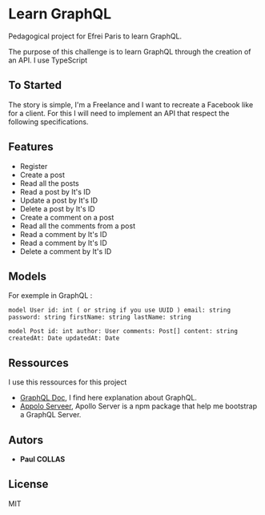 # Learn GraphQL

Pedagogical project for Efrei Paris to learn GraphQL.

The purpose of this challenge is to learn GraphQL through the creation of an API. I use TypeScript

## To Started

The story is simple, I'm a Freelance and I want to recreate a Facebook like for a client. For this I will need to implement an API that respect the following specifications.


## Features

- Register
- Create a post
- Read all the posts
- Read a post by It's ID
- Update a post by It's ID
- Delete a post by It's ID
- Create a comment on a post
- Read all the comments from a post
- Read a comment by It's ID
- Read a comment by It's ID
- Delete a comment by It's ID

## Models

For exemple in GraphQL :

`
model User
  id: int ( or string if you use UUID )
  email: string
  password: string
  firstName: string
  lastName: string
`

`
model Post
  id: int
  author: User
  comments: Post[]
  content: string
  createdAt: Date
  updatedAt: Date
`
## Ressources

I use this ressources for this project

- [GraphQL Doc](https://graphql.org/learn/), I find here explanation about GraphQL.
- [Appolo Serveer](https://www.apollographql.com/docs/apollo-server/), Apollo Server is a npm package that help me bootstrap a GraphQL Server.



## Autors


* **Paul COLLAS**

## License

MIT


